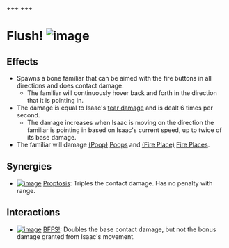 +++
+++

 # Flush! ![image](/image/Flush!.png) 


Effects
---------


* Spawns a bone familiar that can be aimed with the fire buttons in all directions and does contact damage.
	+ The familiar will continuously hover back and forth in the direction that it is pointing in.
* The damage is equal to Isaac's [tear damage](/wiki/Damage "Damage") and is dealt 6 times per second.
	+ The damage increases when Isaac is moving on the direction the familiar is pointing in based on Isaac's current speed, up to twice of its base damage.
* The familiar will damage [(Poop)](/wiki/Poop "Poop") [Poops](/wiki/Poop "Poop") and [(Fire Place)](/wiki/Fire_Place "Fire Place") [Fire Places](/wiki/Fire_Place "Fire Place").


Synergies
-----------


* [![image](/image/Proptosis.png)](/wiki/Proptosis "Proptosis") [Proptosis](/wiki/Proptosis "Proptosis"): Triples the contact damage. Has no penalty with range.


Interactions
--------------


* [![image](/image/BFFS!.png)](/wiki/BFFS! "BFFS!") [BFFS!](/wiki/BFFS! "BFFS!"): Doubles the base contact damage, but not the bonus damage granted from Isaac's movement.


